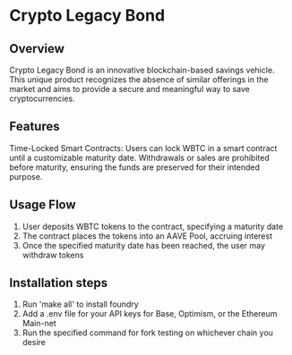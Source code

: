 # Crypto Legacy Bond


## Overview
Crypto Legacy Bond is an innovative blockchain-based savings vehicle. This unique product recognizes the absence of similar offerings in the market and aims to provide a secure and meaningful way to save cryptocurrencies.

## Features
Time-Locked Smart Contracts: Users can lock WBTC in a smart contract until a customizable maturity date. Withdrawals or sales are prohibited before maturity, ensuring the funds are preserved for their intended purpose. 

## Usage Flow

1. User deposits WBTC tokens to the contract, specifying a maturity date
2. The contract places the tokens into an AAVE Pool, accruing interest
3. Once the specified maturity date has been reached, the user may withdraw tokens 

## Installation steps 

1. Run 'make all' to install foundry 
2. Add a .env file for your API keys for Base, Optimism, or the Ethereum Main-net 
3. Run the specified command for fork testing on whichever chain you desire
